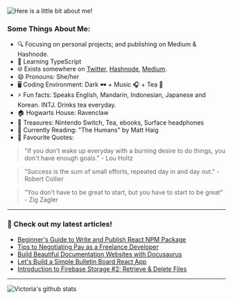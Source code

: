 <img src="https://github.com/victoria-lo/victoria-lo/blob/master/myGif.gif" alt="Here is a little bit about me!">

### Some Things About Me:

- 🔍 Focusing on personal projects; and publishing on Medium & Hashnode.
- 🌱 Learning TypeScript
- 🌐 Exists somewhere on [Twitter](https://twitter.com/lo_victoria2666), [Hashnode](https://lo-victoria.com/), [Medium](https://medium.com/@victoria2666).
- 😄 Pronouns: She/her
- 🖥️ Coding Environment: Dark 🕶️ + Music 🎧 + Tea 🍵
- ⚡ Fun facts: Speaks English, Mandarin, Indonesian, Japanese and Korean. INTJ. Drinks tea everyday.
- 🏠 Hogwarts House: Ravenclaw
- 💎 Treasures: Nintendo Switch, Tea, ebooks, Surface headphones
- 📖 Currently Reading: "The Humans" by Matt Haig
- 💬 Favourite Quotes: 
> "If you don't wake up everyday with a burning desire to do things, you don't have enough goals." - Lou Holtz

> "Success is the sum of small efforts, repeated day in and day out." - Robert Collier

> "You don't have to be great to start, but you have to start to be great"  - Zig Zagler

------

### 📝 Check out my latest articles!
<!-- BLOG:START -->
- [Beginner's Guide to Write and Publish React NPM Package](https://lo-victoria.com/beginners-guide-to-write-and-publish-react-npm-package)
- [Tips to Negotiating Pay as a Freelance Developer](https://lo-victoria.com/tips-to-negotiating-pay-as-a-freelance-developer)
- [Build Beautiful Documentation Websites with Docusaurus](https://lo-victoria.com/build-beautiful-documentation-websites-with-docusaurus)
- [Let's Build a Simple Bulletin Board React App](https://lo-victoria.com/lets-build-a-simple-bulletin-board-react-app)
- [Introduction to Firebase Storage #2: Retrieve & Delete Files](https://lo-victoria.com/introduction-to-firebase-storage-retrieve-delete-files)
<!-- BLOG:END -->

-----

![Victoria's github stats](https://github-readme-stats.vercel.app/api?username=victoria-lo&show_icons=true&count_private=true&hide=issues,prs)
